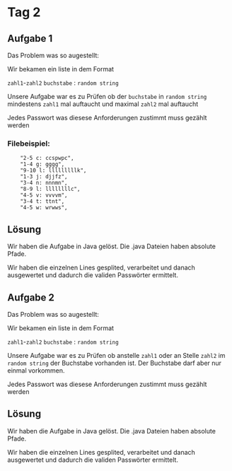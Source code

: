 # Tag 2


## Aufgabe 1


Das Problem was so augestellt: 

Wir bekamen ein liste in dem Format

`zahl1`-`zahl2` `buchstabe` : `random string`

Unsere Aufgabe war es zu Prüfen ob der `buchstabe` in `random string` mindestens `zahl1` mal auftaucht und maximal `zahl2` mal auftaucht

Jedes Passwort was diesese Anforderungen zustimmt muss gezählt werden

### Filebeispiel:
```
    "2-5 c: ccspwpc",
    "1-4 g: gggg",
    "9-10 l: lllllllllk",
    "1-3 j: djjfz",
    "3-4 n: nnnmn",
    "8-9 l: llllllllc",
    "4-5 v: vvvvm",
    "3-4 t: ttnt",
    "4-5 w: wrwws",
```



## Lösung
Wir haben die Aufgabe in Java gelöst. Die .java Dateien haben absolute Pfade.

Wir haben die einzelnen Lines gesplited, verarbeitet und danach ausgewertet und dadurch die validen Passwörter ermittelt.


## Aufgabe 2

Das Problem was so augestellt: 

Wir bekamen ein liste in dem Format

`zahl1`-`zahl2` `buchstabe` : `random string`

Unsere Aufgabe war es zu Prüfen ob anstelle `zahl1` oder an Stelle `zahl2` im `random string` der Buchstabe vorhanden ist. Der Buchstabe darf aber nur einmal vorkommen.

Jedes Passwort was diesese Anforderungen zustimmt muss gezählt werden

## Lösung

Wir haben die Aufgabe in Java gelöst. Die .java Dateien haben absolute Pfade.

Wir haben die einzelnen Lines gesplited, verarbeitet und danach ausgewertet und dadurch die validen Passwörter ermittelt.
